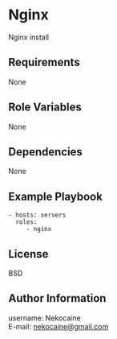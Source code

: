 Nginx
=========

Nginx install

Requirements
------------

None

Role Variables
--------------

None

Dependencies
------------

None

Example Playbook
----------------

    - hosts: servers
      roles:
         - nginx

License
-------

BSD

Author Information
------------------

username: Nekocaine\
E-mail: nekocaine@gmail.com

